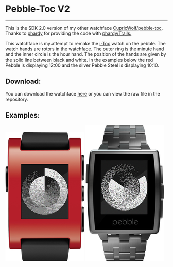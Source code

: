 # Pebble-Toc V2
---

This is the SDK 2.0 version of my other watchface [CupricWolf/pebble-toc](https://github.com/CupricWolf/pebble-toc).
Thanks to [phardy](https://github.com/phardy) for providing the code with [phardy/Trails.](https://github.com/phardy/Trails)

This watchface is my attempt to remake the [i-Toc](http://www.i-toc.com/) watch on the pebble.
The watch hands are rotors in the watchface.
The outer ring is the minute hand and the inner circle is the hour hand.
The position of the hands are given by the solid line between black and white.
In the examples below the red Pebble is displaying 12:00 and the silver Pebble Steel is displaying 10:10.

## Download:
You can download the watchface [here](/Pebble_TocV2.pbw?raw=true) or you can view the raw file in the repository.

## Examples:

![Photo](/examples/example_1.png "This one reads 12:00") ![Photo](/examples/example_2.png "This one reads 10:10")
